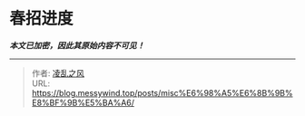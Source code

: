 # 春招进度

_**本文已加密，因此其原始内容不可见！**_

---

> 作者: [凌乱之风](https://github.com/messywind)  
> URL: https://blog.messywind.top/posts/misc%E6%98%A5%E6%8B%9B%E8%BF%9B%E5%BA%A6/  

